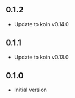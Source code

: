 ## 0.1.2

- Update to koin v0.14.0

## 0.1.1

- Update to koin v0.13.0

## 0.1.0

- Initial version
